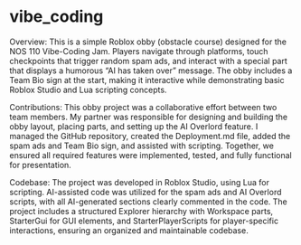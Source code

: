 # vibe_coding

Overview:
This is a simple Roblox obby (obstacle course) designed for the NOS 110 Vibe-Coding Jam. Players navigate through platforms, touch checkpoints that trigger random spam ads, and interact with a special part that displays a humorous “AI has taken over” message. The obby includes a Team Bio sign at the start, making it interactive while demonstrating basic Roblox Studio and Lua scripting concepts.

Contributions:
This obby project was a collaborative effort between two team members. My partner was responsible for designing and building the obby layout, placing parts, and setting up the AI Overlord feature. I managed the GitHub repository, created the Deployment.md file, added the spam ads and Team Bio sign, and assisted with scripting. Together, we ensured all required features were implemented, tested, and fully functional for presentation.

Codebase:
The project was developed in Roblox Studio, using Lua for scripting. AI-assisted code was utilized for the spam ads and AI Overlord scripts, with all AI-generated sections clearly commented in the code. The project includes a structured Explorer hierarchy with Workspace parts, StarterGui for GUI elements, and StarterPlayerScripts for player-specific interactions, ensuring an organized and maintainable codebase.
